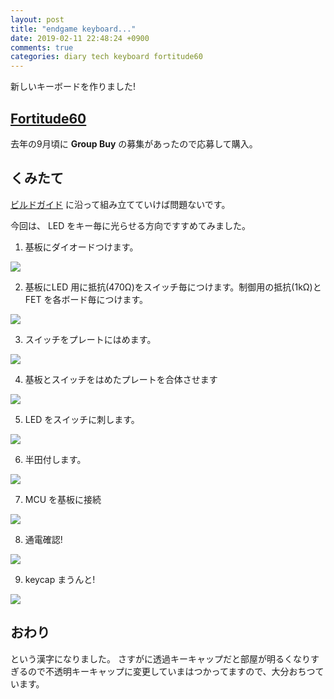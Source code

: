 ```yaml
---
layout: post
title: "endgame keyboard..."
date: 2019-02-11 22:48:24 +0900
comments: true
categories: diary tech keyboard fortitude60
---
```


新しいキーボードを作りました!

## [Fortitude60](https://github.com/Pekaso/fortitude60)

去年の9月頃に **Group Buy** の募集があったので応募して購入。

## くみたて

[ビルドガイド](https://github.com/Pekaso/fortitude60/blob/master/Documents/buildguide_jp_v1.0.md) に沿って組み立てていけば問題ないです。

今回は、 LED をキー毎に光らせる方向ですすめてみました。

1. 基板にダイオードつけます。

![](/images/photo/fortitude60-diode.webp)

2. 基板にLED 用に抵抗(470Ω)をスイッチ毎につけます。制御用の抵抗(1kΩ)と FET を各ボード毎につけます。

![](/images/photo/fortitude60-fet-resister.webp)

3. スイッチをプレートにはめます。

![](/images/photo/fortitude60-switch-in-plate.webp)

4. 基板とスイッチをはめたプレートを合体させます

![](/images/photo/fortitude60-docking-switch.webp)

5. LED をスイッチに刺します。

![](/images/photo/fortitude60-led-in-switch.webp)

6. 半田付します。

![](/images/photo/fortitude60-soldering-switch.webp)

7. MCU を基板に接続

![](/images/photo/fortitude60-mcu-on-keyboard.webp)

8. 通電確認!

![](/images/photo/fortitude60-lighting-keyboard.webp)

9. keycap まうんと!

![](/images/photo/fortitude60-completing.webp)

## おわり

という漢字になりました。
さすがに透過キーキャップだと部屋が明るくなりすぎるので不透明キーキャップに変更していまはつかってますので、大分おちつています。
